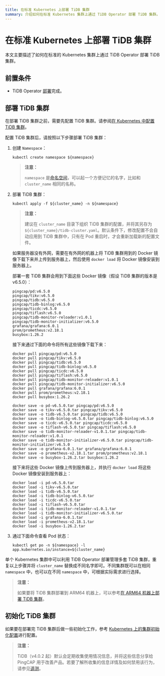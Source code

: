 ```yaml
---
title: 在标准 Kubernetes 上部署 TiDB 集群
summary: 介绍如何在标准 Kubernetes 集群上通过 TiDB Operator 部署 TiDB 集群。
---
```


# 在标准 Kubernetes 上部署 TiDB 集群

本文主要描述了如何在标准的 Kubernetes 集群上通过 TiDB Operator 部署 TiDB 集群。

## 前置条件

* TiDB Operator [部署](deploy-tidb-operator.md)完成。

## 部署 TiDB 集群

在部署 TiDB 集群之前，需要先配置 TiDB 集群。请参阅[在 Kubernetes 中配置 TiDB 集群](configure-a-tidb-cluster.md)。

配置 TiDB 集群后，请按照以下步骤部署 TiDB 集群：

1. 创建 `Namespace`：

    
    ```shell
    kubectl create namespace ${namespace}
    ```

    > **注意：**
    >
    > `namespace` 是[命名空间](https://kubernetes.io/docs/concepts/overview/working-with-objects/namespaces/)，可以起一个方便记忆的名字，比如和 `cluster_name` 相同的名称。

2. 部署 TiDB 集群：

    
    ``` shell
    kubectl apply -f ${cluster_name} -n ${namespace}
    ```

    > **注意：**
    >
    > 建议在 `cluster_name` 目录下组织 TiDB 集群的配置，并将其另存为 `${cluster_name}/tidb-cluster.yaml`。默认条件下，修改配置不会自动应用到 TiDB 集群中，只有在 Pod 重启时，才会重新加载新的配置文件。

    如果服务器没有外网，需要在有外网的机器上将 TiDB 集群用到的 Docker 镜像下载下来并上传到服务器上，然后使用 `docker load` 将 Docker 镜像安装到服务器上。

    部署一套 TiDB 集群会用到下面这些 Docker 镜像（假设 TiDB 集群的版本是 v6.5.0）：

    ```shell
    pingcap/pd:v6.5.0
    pingcap/tikv:v6.5.0
    pingcap/tidb:v6.5.0
    pingcap/tidb-binlog:v6.5.0
    pingcap/ticdc:v6.5.0
    pingcap/tiflash:v6.5.0
    pingcap/tidb-monitor-reloader:v1.0.1
    pingcap/tidb-monitor-initializer:v6.5.0
    grafana/grafana:6.0.1
    prom/prometheus:v2.18.1
    busybox:1.26.2
    ```

    接下来通过下面的命令将所有这些镜像下载下来：

    
    ```shell
    docker pull pingcap/pd:v6.5.0
    docker pull pingcap/tikv:v6.5.0
    docker pull pingcap/tidb:v6.5.0
    docker pull pingcap/tidb-binlog:v6.5.0
    docker pull pingcap/ticdc:v6.5.0
    docker pull pingcap/tiflash:v6.5.0
    docker pull pingcap/tidb-monitor-reloader:v1.0.1
    docker pull pingcap/tidb-monitor-initializer:v6.5.0
    docker pull grafana/grafana:6.0.1
    docker pull prom/prometheus:v2.18.1
    docker pull busybox:1.26.2

    docker save -o pd-v6.5.0.tar pingcap/pd:v6.5.0
    docker save -o tikv-v6.5.0.tar pingcap/tikv:v6.5.0
    docker save -o tidb-v6.5.0.tar pingcap/tidb:v6.5.0
    docker save -o tidb-binlog-v6.5.0.tar pingcap/tidb-binlog:v6.5.0
    docker save -o ticdc-v6.5.0.tar pingcap/ticdc:v6.5.0
    docker save -o tiflash-v6.5.0.tar pingcap/tiflash:v6.5.0
    docker save -o tidb-monitor-reloader-v1.0.1.tar pingcap/tidb-monitor-reloader:v1.0.1
    docker save -o tidb-monitor-initializer-v6.5.0.tar pingcap/tidb-monitor-initializer:v6.5.0
    docker save -o grafana-6.0.1.tar grafana/grafana:6.0.1
    docker save -o prometheus-v2.18.1.tar prom/prometheus:v2.18.1
    docker save -o busybox-1.26.2.tar busybox:1.26.2
    ```

    接下来将这些 Docker 镜像上传到服务器上，并执行 `docker load` 将这些 Docker 镜像安装到服务器上：

    
    ```shell
    docker load -i pd-v6.5.0.tar
    docker load -i tikv-v6.5.0.tar
    docker load -i tidb-v6.5.0.tar
    docker load -i tidb-binlog-v6.5.0.tar
    docker load -i ticdc-v6.5.0.tar
    docker load -i tiflash-v6.5.0.tar
    docker load -i tidb-monitor-reloader-v1.0.1.tar
    docker load -i tidb-monitor-initializer-v6.5.0.tar
    docker load -i grafana-6.0.1.tar
    docker load -i prometheus-v2.18.1.tar
    docker load -i busybox-1.26.2.tar
    ```

3. 通过下面命令查看 Pod 状态：

    
    ``` shell
    kubectl get po -n ${namespace} -l app.kubernetes.io/instance=${cluster_name}
    ```

单个 Kubernetes 集群中可以利用 TiDB Operator 部署管理多套 TiDB 集群，重复以上步骤并将 `cluster_name` 替换成不同名字即可。不同集群既可以在相同 `namespace` 中，也可以在不同 `namespace` 中，可根据实际需求进行选择。

> **注意：**
>
> 如果要将 TiDB 集群部署到 ARM64 机器上，可以参考[在 ARM64 机器上部署 TiDB 集群](deploy-cluster-on-arm64.md)。

## 初始化 TiDB 集群

如果要在部署完 TiDB 集群后做一些初始化工作，参考 [Kubernetes 上的集群初始化配置](initialize-a-cluster.md)进行配置。

> **注意：**
>
> TiDB（v4.0.2 起）默认会定期收集使用情况信息，并将这些信息分享给 PingCAP 用于改善产品。若要了解所收集的信息详情及如何禁用该行为，请参见[遥测](https://docs.pingcap.com/zh/tidb/stable/telemetry)。
